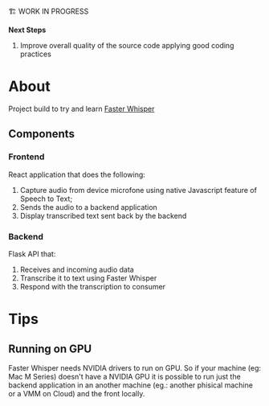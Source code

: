 🏗️ WORK IN PROGRESS

**Next Steps**

1. Improve overall quality of the source code applying good coding practices


# About

Project build to try and learn  [Faster Whisper](https://github.com/SYSTRAN/faster-whisper)

## Components

### Frontend
React application that does the following:

1. Capture audio from device microfone using native Javascript feature of Speech to Text;
1. Sends the audio to a backend application
1. Display transcribed text sent back by the backend

### Backend

Flask API that:

1. Receives and incoming audio data
1. Transcribe it to text using Faster Whisper
1. Respond with the transcription to consumer

# Tips

## Running on GPU
Faster Whisper needs NVIDIA drivers to run on GPU. So if your machine (eg: Mac M Series) doesn't have a NVIDIA GPU it is possible to run just the backend application in an another machine (eg.: another phisical machine or a VMM on Cloud) and the front locally.
